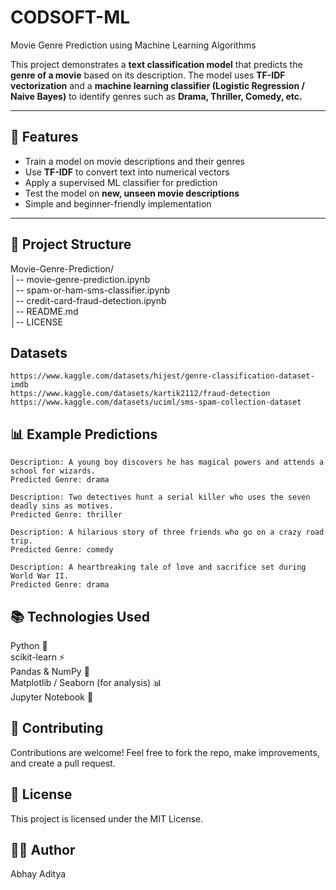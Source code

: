 # CODSOFT-ML
Movie Genre Prediction using Machine Learning Algorithms

This project demonstrates a **text classification model** that predicts the **genre of a movie** based on its description. The model uses **TF-IDF vectorization** and a **machine learning classifier (Logistic Regression / Naive Bayes)** to identify genres such as **Drama, Thriller, Comedy, etc.**

---

## 🚀 Features
- Train a model on movie descriptions and their genres  
- Use **TF-IDF** to convert text into numerical vectors  
- Apply a supervised ML classifier for prediction  
- Test the model on **new, unseen movie descriptions**  
- Simple and beginner-friendly implementation  

---

## 📂 Project Structure

Movie-Genre-Prediction/<br>
│-- movie-genre-prediction.ipynb <br>
│-- spam-or-ham-sms-classifier.ipynb <br>
│-- credit-card-fraud-detection.ipynb <br>
│-- README.md<br>
│-- LICENSE

## Datasets
```
https://www.kaggle.com/datasets/hijest/genre-classification-dataset-imdb
https://www.kaggle.com/datasets/kartik2112/fraud-detection
https://www.kaggle.com/datasets/uciml/sms-spam-collection-dataset
```

## 📊 Example Predictions

```
Description: A young boy discovers he has magical powers and attends a school for wizards.
Predicted Genre: drama

Description: Two detectives hunt a serial killer who uses the seven deadly sins as motives.
Predicted Genre: thriller

Description: A hilarious story of three friends who go on a crazy road trip.
Predicted Genre: comedy

Description: A heartbreaking tale of love and sacrifice set during World War II.
Predicted Genre: drama
```

## 📚 Technologies Used

Python 🐍<br>
scikit-learn ⚡<br>
Pandas & NumPy 🧮<br>
Matplotlib / Seaborn (for analysis) 📊<br>
Jupyter Notebook 📒

## 🤝 Contributing

Contributions are welcome! Feel free to fork the repo, make improvements, and create a pull request.

## 📜 License

This project is licensed under the MIT License.

## 👨‍💻 Author

Abhay Aditya
